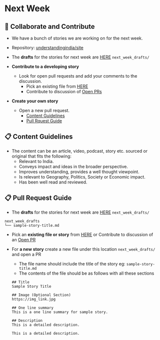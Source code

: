 # Next Week


## :newspaper: Collaborate and Contribute

- We have a bunch of stories we are working on for the next week.

- Repository: [understandingindia/site](https://github.com/understandingindia/site)

- The **drafts** for the stories for next week are
[HERE](https://github.com/understandingindia/site/tree/master/next_week_drafts) `next_week_drafts/`

- **Contribute to a developing story**
    - Look for open pull requests and add your comments to the discussion.
        - Pick an existing file from [HERE](https://github.com/understandingindia/site/tree/master/next_week)
        - Contribute to discussion of [Open PRs](https://github.com/understandingindia/site/pulls)

- **Create your own story**
    - Open a new pull request.
        - [Content Guidelines](#content-guidelines)
        - [Pull Rquest Guide](#pull-request-guide)


## :clipboard: Content Guidelines

- The content can be an article, video, podcast, story etc. sourced or original that fits the following:
    - Relevant to India.
    - Conveys impact and ideas in the broader perspective.
    - Improves understanding, provides a well thought viewpoint.
    - Is relevant to Geography, Politics, Society or Economic impact.
    - Has been well read and reviewed.

## :clipboard: Pull Request Guide

- The **drafts** for the stories for next week are
[HERE](https://github.com/understandingindia/site/tree/master/next_week_drafts) `next_week_drafts/`
```
next_week_drafts
└── sample-story-title.md
```

- Pick an **existing file or story** from [HERE](https://github.com/understandingindia/site/tree/master/next_week_drafts) or
Contribute to discussion of an [Open PR](https://github.com/understandingindia/site/pulls)

- For **a new story** create a new file under this location `next_week_drafts/` and open a PR
    - The file name should include the title of the story eg: `sample-story-title.md`
    - The contents of the file should be as follows with all these sections
    ```
    ## Title
    Sample Story Title

    ## Image (Optional Section)
    https://img_link.jpg

    ## One line summary
    This is a one line summary for sample story.

    ## Description
    This is a detailed description.

    This is a detailed description.
    ```
